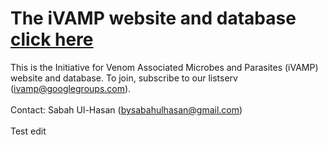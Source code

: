 # The iVAMP website and database [click here](https://ivamp-consortium.github.io/)
This is the Initiative for Venom Associated Microbes and Parasites (iVAMP) website and database. To join, subscribe to our listserv (ivamp@googlegroups.com). </br> </br>
Contact: Sabah Ul-Hasan (bysabahulhasan@gmail.com) <br><br>
Test edit
